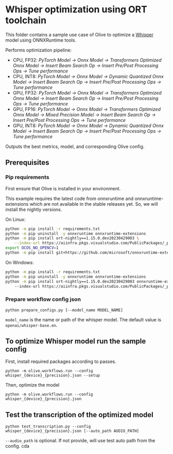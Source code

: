 # Whisper optimization using ORT toolchain
This folder contains a sample use case of Olive to optimize a [Whisper](https://huggingface.co/openai/whisper-base) model using ONNXRuntime tools.

Performs optimization pipeline:
- CPU, FP32: *PyTorch Model -> Onnx Model -> Transformers Optimized Onnx Model -> Insert Beam Search Op -> Insert Pre/Post Processing Ops -> Tune performance*
- CPU, INT8: *PyTorch Model -> Onnx Model -> Dynamic Quantized Onnx Model -> Insert Beam Search Op -> Insert Pre/Post Processing Ops -> Tune performance*
- GPU, FP32: *PyTorch Model -> Onnx Model -> Transformers Optimized Onnx Model -> Insert Beam Search Op -> Insert Pre/Post Processing Ops -> Tune performance*
- GPU, FP16: *PyTorch Model -> Onnx Model -> Transformers Optimized Onnx Model -> Mixed Precision Model -> Insert Beam Search Op -> Insert Pre/Post Processing Ops -> Tune performance*
- GPU, INT8: *PyTorch Model -> Onnx Model -> Dynamic Quantized Onnx Model -> Insert Beam Search Op -> Insert Pre/Post Processing Ops -> Tune performance*

Outputs the best metrics, model, and corresponding Olive config.

## Prerequisites
### Pip requirements
First ensure that Olive is installed in your environment.

This example requires the latest code from onnxruntime and onnxruntime-extensions which are not available in the stable releases yet. So, we
will install the nightly versions.

On Linux:
```bash
python -m pip install -r requirements.txt
python -m pip uninstall -y onnxruntime onnxruntime-extensions
python -m pip install ort-nightly==1.15.0.dev20230429003 \
    --index-url https://aiinfra.pkgs.visualstudio.com/PublicPackages/_packaging/ORT-Nightly/pypi/simple/
export OCOS_NO_OPENCV=1
python -m pip install git+https://github.com/microsoft/onnxruntime-extensions.git
```

On Windows:
```bash
python -m pip install -r requirements.txt
python -m pip uninstall -y onnxruntime onnxruntime-extensions
python -m pip install ort-nightly==1.15.0.dev20230429003 onnxruntime-extensions==0.8.0.303816 ^
    --index-url https://aiinfra.pkgs.visualstudio.com/PublicPackages/_packaging/ORT-Nightly/pypi/simple/
```

### Prepare workflow config json
```
python prepare_configs.py [--model_name MODEL_NAME]
```

`model_name` is the name or path of the whisper model. The default value is `openai/whisper-base.en`.


## To optimize Whisper model run the sample config
First, install required packages according to passes.
```
python -m olive.workflows.run --config whisper_{device}_{precision}.json --setup
```

Then, optimize the model
```
python -m olive.workflows.run --config whisper_{device}_{precision}.json
```

## Test the transcription of the optimized model
```
python test_transcription.py --config whisper_{device}_{precision}.json [--auto_path AUDIO_PATH]
```

`--audio_path` is optional. If not provide, will use test auto path from the config.
cda
